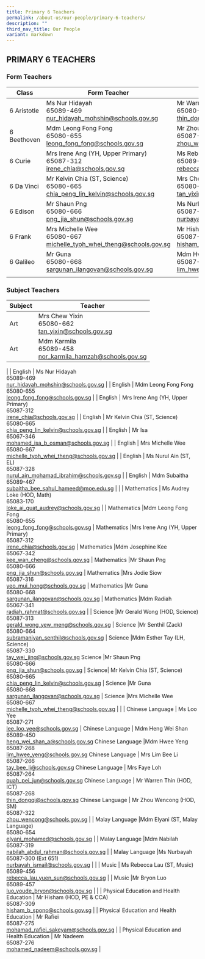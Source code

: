 ```yaml
---
title: Primary 6 Teachers
permalink: /about-us/our-people/primary-6-teachers/
description: ""
third_nav_title: Our People
variant: markdown
---
```

## PRIMARY 6 TEACHERS

### Form Teachers

| Class | Form Teacher | Form Teacher |
|---|---|---|
| 6 Aristotle | Ms Nur Hidayah<br>65089-469<br>[nur\_hidayah\_mohshin@schools.gov.sg](mailto:nur\_hidayah\_mohshin@schools.gov.sg) |Mr Warren Thin (HOD, ICT)<br>65080-652<br>[thin\_dongqi@schools.gov.sg](mailto:thin\_dongqi@schools.gov.sg) |
| 6 Beethoven |Mdm Leong Fong Fong<br>65080-655<br>[leong\_fong\_fong@schools.gov.sg](mailto:leong\_fong\_fong@schools.gov.sg) | Mr Zhou Wencong (HOD, SM)<br>65087-322<br>[zhou\_wencong@schools.gov.sg](mailto:zhou\_wencong@schools.gov.sg) |
| 6 Curie | Mrs Irene Ang (YH, Upper Primary)<br>65087-312<br>[irene\_chia@schools.gov.sg](mailto:irene\_chia@schools.gov.sg) | Ms Rebecca Lau (ST, Music)<br>65089-456<br>[rebecca\_lau\_yuen\_sun@schools.gov.sg](mailto:rebecca\_lau\_yuen\_sun@schools.gov.sg) |
| 6 Da Vinci |Mr Kelvin Chia (ST, Science)<br>65080-665<br>[chia\_peng\_lin\_kelvin@schools.gov.sg](mailto:chia\_peng\_lin\_kelvin@schools.gov.sg) | Mrs Chew Yixin<br>65080-662<br>[tan\_yixin@schools.gov.sg](mailto:tan\_yixin@schools.gov.sg) |
| 6 Edison | Mr Shaun Png<br>65080-666<br>[png\_jia\_shun@schools.gov.sg](mailto:png\_jia\_shun@schools.gov.sg) | Ms Nurbayah<br>65087-300 (Ext 651)<br>[nurbayah\_ismail@schools.gov.sg](mailto:nurbayah\_ismail@schools.gov.sg) |
| 6 Frank | Mrs Michelle Wee<br>65080-667<br>[michelle\_tyoh\_whei\_theng@schools.gov.sg](mailto:michelle\_tyoh\_whei\_theng@schools.gov.sg) |Mr Hisham (HOD, PE &amp; CCA)<br>65087-309<br>[hisham\_b\_spono@schools.gov.sg](mailto:hisham\_b\_spono@schools.gov.sg) |
 6 Galileo | Mr Guna<br>65080-668<br>[sargunan\_ilangovan@schools.gov.sg](mailto:sargunan\_ilangovan@schools.gov.sg) |Mdm Hwee Yeng<br>65087-268<br>[lim\_hwee\_yeng@schools.gov.sg](mailto:lim\_hwee\_yeng@schools.gov.sg)
| | | |

### Subject Teachers

| Subject | Teacher |
|---|---|
| Art |Mrs Chew Yixin<br>65080-662<br>[tan\_yixin@schools.gov.sg](mailto:tan\_yixin@schools.gov.sg) |
Art |Mdm Karmila<br>65089-458<br>[nor\_karmila\_hamzah@schools.gov.sg](mailto:nor\_karmila\_hamzah@schools.gov.sg)
|
| English | Ms Nur Hidayah<br>65089-469<br>[nur\_hidayah\_mohshin@schools.gov.sg](mailto:nur\_hidayah\_mohshin@schools.gov.sg) |
| English | Mdm Leong Fong Fong<br>65080-655<br>[leong\_fong\_fong@schools.gov.sg](mailto:leong\_fong\_fong@schools.gov.sg) |
| English | Mrs Irene Ang (YH, Upper Primary)<br>65087-312<br>[irene\_chia@schools.gov.sg](mailto:irene\_chia@schools.gov.sg) |
| English | Mr Kelvin Chia (ST, Science)<br>65080-665<br>[chia\_peng\_lin\_kelvin@schools.gov.sg](mailto:chia\_peng\_lin\_kelvin@schools.gov.sg) |
| English | Mr Isa<br>65067-346<br>[mohamed\_isa\_b\_osman@schools.gov.sg](mailto:mohamed\_isa\_b\_osman@schools.gov.sg) |
| English | Mrs Michelle Wee<br>65080-667<br>[michelle\_tyoh\_whei\_theng@schools.gov.sg](mailto:michelle\_tyoh\_whei\_theng@schools.gov.sg) |
| English | Ms Nurul Ain (ST, EL)<br>65087-328<br>[nurul\_ain\_mohamad\_ibrahim@schools.gov.sg](mailto:nurul\_ain\_mohamad\_ibrahim@schools.gov.sg) |
| English | Mdm Subaitha<br>65089-467<br>[subaitha\_bee\_sahul\_hameed@moe.edu.sg](mailto:subaitha\_bee\_sahul\_hameed@moe.edu.sg) |
|
| Mathematics | Ms Audrey Loke (HOD, Math)<br>65083-170<br>[loke\_ai\_guat\_audrey@schools.gov.sg](mailto:loke\_ai\_guat\_audrey@schools.gov.sg) |
| Mathematics |Mdm Leong Fong Fong<br>65080-655<br>[leong\_fong\_fong@schools.gov.sg](mailto:leong\_fong\_fong@schools.gov.sg) |
Mathematics |Mrs Irene Ang (YH, Upper Primary)<br>65087-312<br>[irene\_chia@schools.gov.sg](mailto:irene\_chia@schools.gov.sg) |
Mathematics |Mdm Josephine Kee<br>65067-342<br>[kee\_wan\_cheng@schools.gov.sg](mailto:kee\_wan\_cheng@schools.gov.sg) |
Mathematics |Mr Shaun Png<br>65080-666<br>[png\_jia\_shun@schools.gov.sg](mailto:png\_jia\_shun@schools.gov.sg) |
Mathematics |Mrs Jodie Siow<br>65087-316<br>[yeo\_mui\_hong@schools.gov.sg](mailto:yeo\_mui\_hong@schools.gov.sg) |
Mathematics |Mr Guna<br>65080-668<br>[sargunan\_ilangovan@schools.gov.sg](mailto:sargunan\_ilangovan@schools.gov.sg) |
Mathematics |Mdm Radiah<br>65067-341<br>[radiah\_rahmat@schools.gov.sg](mailto:radiah\_rahmat@schools.gov.sg) |
|
Science |Mr Gerald Wong (HOD, Science)<br>65087-313<br>[gerald\_wong\_yew\_meng@schools.gov.sg](mailto:gerald\_wong\_yew\_meng@schools.gov.sg) |
Science |Mr Senthil (Zack)<br>65080-664<br>[subramaniyan\_senthil@schools.gov.sg](mailto:subramaniyan\_senthil@schools.gov.sg) |
Science |Mdm Esther Tay (LH, Science)<br>65087-330<br>[tay\_wei\_jing@schools.gov.sg](mailto:tay\_wei\_jing@schools.gov.sg) 
Science |Mr Shaun Png<br>65080-666<br>[png\_jia\_shun@schools.gov.sg](mailto:png\_jia\_shun@schools.gov.sg) |
Science| Mr&nbsp;Kelvin Chia (ST, Science)<br>65080-665<br>[chia\_peng\_lin\_kelvin@schools.gov.sg](mailto:chia\_peng\_lin\_kelvin@schools.gov.sg) |
Science |Mr Guna<br>65080-668<br>[sargunan\_ilangovan@schools.gov.sg](mailto:sargunan\_ilangovan@schools.gov.sg) |
Science |Mrs Michelle Wee<br>65080-667<br>[michelle\_tyoh\_whei\_theng@schools.gov.sg](mailto:michelle\_tyoh\_whei\_theng@schools.gov.sg) |
|
| Chinese Language | Ms Loo Yee<br>65087-271<br>[lee_loo_yee@schools.gov.sg](mailto:lee_loo_yee@schools.gov.sg) |
Chinese Language | Mdm Heng Wei Shan<br>65089-450<br>[heng\_wei\_shan\_a@schools.gov.sg](mailto:heng\_wei\_shan\_a@schools.gov.sg) 
Chinese Language |Mdm Hwee Yeng<br>65087-268<br>[lim\_hwee\_yeng@schools.gov.sg](mailto:lim\_hwee\_yeng@schools.gov.sg) 
Chinese Language | Mrs Lim Bee Li<br>65087-266<br>[tay\_bee\_li@schools.gov.sg](mailto:tay\_bee\_li@schools.gov.sg) 
Chinese Language | Mrs Faye Loh<br>65087-264<br>[quah\_pei\_jun@schools.gov.sg](mailto:quah\_pei\_jun@schools.gov.sg) 
Chinese Language | Mr Warren Thin (HOD, ICT)<br>65087-268<br>[thin\_dongqi@schools.gov.sg](mailto:thin\_dongqi@schools.gov.sg) 
Chinese Language | Mr Zhou Wencong (HOD, SM)<br>65087-322<br>[zhou\_wencong@schools.gov.sg](mailto:zhou\_wencong@schools.gov.sg) 
|
| Malay Language |Mdm Elyani (ST, Malay Language)<br>65080-654<br>[elyani\_mohamed@schools.gov.sg](mailto:elyani\_mohamed@schools.gov.sg) |
| Malay Language  |Mdm Nabilah<br>65087-319<br>[nabilah\_abdul\_rahman@schools.gov.sg](mailto:nabilah\_abdul\_rahman@schools.gov.sg) |
| Malay Language  |Ms Nurbayah<br>65087-300 (Ext 651)<br>[nurbayah\_ismail@schools.gov.sg](mailto:nurbayah\_ismail@schools.gov.sg) |
|
| Music | Ms Rebecca Lau (ST, Music)<br>65089-456<br>[rebecca\_lau\_yuen\_sun@schools.gov.sg](mailto:rebecca\_lau\_yuen\_sun@schools.gov.sg) |
| Music |Mr Bryon Luo<br>65089-457<br>[luo\_youde\_bryon@schools.gov.sg](mailto:luo\_youde\_bryon@schools.gov.sg) |
|
| Physical Education and Health Education | Mr Hisham (HOD, PE &amp; CCA)<br>65087-309<br>[hisham\_b\_spono@schools.gov.sg](mailto:hisham\_b\_spono@schools.gov.sg) |
| Physical Education and Health Education | Mr Rafiei<br>65087-275<br>[mohamad\_rafiei\_sakeyam@schools.gov.sg](mailto:mohamad\_rafiei\_sakeyam@schools.gov.sg) |
| Physical Education and Health Education | Mr Nadeem<br>65087-276<br>[mohamed_nadeem@schools.gov.sg](mailto:mohamed_nadeem@schools.gov.sg) |